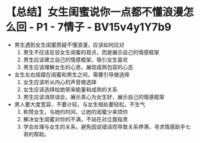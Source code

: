# 【总结】女生闺蜜说你一点都不懂浪漫怎么回 - P1 - 7情子 - BV15v4y1Y7b9

-   男生遇到女生闺蜜质疑不懂浪漫，应该如何应对
    1.  男生不应该反驳女生闺蜜的观点，而是展示自己的情感框架
    2.  男生应该建立自己的情感框架，吸引女生喜欢
    3.  男生应该理解女生的心思，展现成熟包容的心态
-   女生左右摇摆在闺蜜和男生之间，需要引导做选择
    1.  女生应该听从内心的声音做选择
    2.  女生应该选择给她带来能量和成熟的关系
    3.  男生应该消除误会，展示真心为女生好，展示自己的情感框架
-   男人要大度宽容，不要计较，与女生相处要轻松，不生气
    1.  称赞女生，与她约时间，让她的闺蜜少来烦你
    2.  解决女生闺蜜对你的不满，不站在对立面指责
    3.  学会处理与女生的关系，避免因说错话而导致关系停滞，寻求情感助手七哥的帮助。